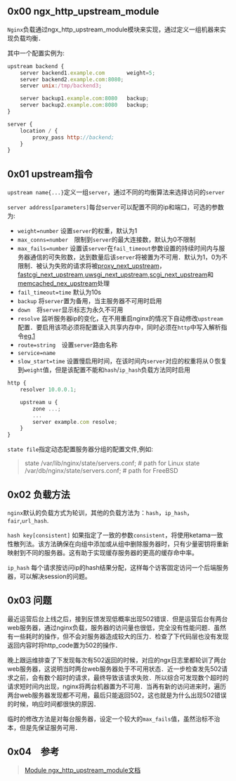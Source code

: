 <!--
author: vlean
date: 2017-02-16
title: Nginx  upstream模块配置
tags: nginx,负载均衡,配置
category: nginx
status: publish
summary: nginx upstream模块的常用配置
-->

## 0x00 ngx_http_upstream_module
`Nginx`负载通过ngx_http_upstream_module模块来实现，通过定义一组机器来实现负载均衡．

其中一个配置实例为:
```javascript
upstream backend {
    server backend1.example.com       weight=5;
    server backend2.example.com:8080;
    server unix:/tmp/backend3;

    server backup1.example.com:8080   backup;
    server backup2.example.com:8080   backup;
}

server {
    location / {
        proxy_pass http://backend;
    }
}
```

## 0x01 upstream指令

`upstream name{...}`定义一组`server`，通过不同的均衡算法来选择访问的`server`


`server address[parameters]`每台`server`可以配置不同的ip和端口，可选的参数为:
- `weight=number` 设置`server`的权重，默认为1
- `max_conns=number`　限制到`server`的最大连接数，默认为0不限制
- `max_fails=number` 设置该`server`在`fail_timeout`参数设置的持续时间内与服务器通信的可失败数，达到数量后该`server`将被置为不可用．默认为1，0为不限制．被认为失败的请求将被[proxy_next_upstream](http://nginx.org/en/docs/http/ngx_http_proxy_module.html#proxy_next_upstream)，[fastcgi_next_upstream](http://nginx.org/en/docs/http/ngx_http_fastcgi_module.html#fastcgi_next_upstream),[uwsgi_next_upstream](http://nginx.org/en/docs/http/ngx_http_uwsgi_module.html#uwsgi_next_upstream),[scgi_next_upstream](http://nginx.org/en/docs/http/ngx_http_scgi_module.html#scgi_next_upstream)和[memcached_nex_upstream](http://nginx.org/en/docs/http/ngx_http_memcached_module.html#memcached_next_upstream)处理
- `fail_timeout=time` 默认为10s
- `backup` 将`server`置为备用，当主服务器不可用时启用
- `down`　将`server`显示标志为永久不可用
- `resolve` 监听服务器ip的变化，在不用重启nginx的情况下自动修改`upstream`配置．要启用该项必须将配置读入共享内存中，同时必须在`http`中写入解析指令[eg.1](#resolve)
- `route=string`　设置`server`路由名称
- `service=name` 
- `slow_start=time` 设置慢启用时间，在该时间内`server`对应的权重将从０恢复到`weight`值，但是该配置不能和`hash`/`ip_hash`负载方法同时启用


<span id="resolve"></span>
```javascript
http {
    resolver 10.0.0.1;

    upstream u {
        zone ...;
        ...
        server example.com resolve;
    }
}
```


`state file`指定动态配置服务器分组的配置文件,例如:

> state /var/lib/nginx/state/servers.conf; # path for Linux
> state /var/db/nginx/state/servers.conf;  # path for FreeBSD


## 0x02 负载方法

`nginx`默认的负载方式为轮训，其他的负载方法为：`hash`，`ip_hash`，`fair`,`url_hash`.

`hash key[consistent]`
如果指定了一致的参数`consistent`，将使用ketama一致性散列法。该方法确保在向组中添加或从组中删除服务器时，只有少量密钥将重新映射到不同的服务器。这有助于实现缓存服务器的更高的缓存命中率。

`ip_hash`
每个请求按访问ip的hash结果分配，这样每个访客固定访问一个后端服务器，可以解决session的问题。


## 0x03 问题

最近运营后台上线之后，接到反馈发现低概率出现502错误．但是运营后台有两台web服务器，通过nginx负载，服务器的访问量也很低，完全没有性能问题．虽然有一些耗时的操作，但不会对服务器造成较大的压力．检查了下代码层也没有发现返回内容时将http_code置为502的操作．

晚上跟运维排查了下发现每次有502返回的时候，对应的ngx日志里都轮训了两台web服务器，这说明当时两台web服务器处于不可用状态．近一步检查发先502请求之前，会有数个超时的请求，最终导致该请求失败．所以综合可发现数个超时的请求短时间内出现，nginx将两台机器置为不可用．当再有新的访问进来时，遍历两台web服务器发现都不可用，最后只能返回502，这也就是为什么出现502错误的时候，响应时间都很快的原因．

临时的修改方法是对每台服务器，设定一个较大的`max_fails`值，虽然治标不治本，但是先保证服务可用．



## 0x04　参考
> [Module ngx_http_upstream_module文档](http://nginx.org/en/docs/http/ngx_http_upstream_module.html#upstream)